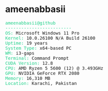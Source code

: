 # ameenabbasii  

<pre>
<span style="color: #23D18B;">ameenabbasii@github</span>  
<span style="color: #23D18B;">-------------------------</span>  
<span style="color: #23D18B;">OS:</span> Microsoft Windows 11 Pro  
<span style="color: #23D18B;">Kernel:</span> 10.0.26100 N/A Build 26100  
<span style="color: #23D18B;">Uptime:</span> 19 years  
<span style="color: #23D18B;">System Type:</span> x64-based PC  
<span style="color: #23D18B;">WM:</span> i3-gaps  
<span style="color: #23D18B;">Terminal:</span> Command Prompt  
<span style="color: #23D18B;">CUDA Version:</span> 12.8  
<span style="color: #23D18B;">CPU:</span> AMD Ryzen 5 5600 (12) @ 3.493GHz  
<span style="color: #23D18B;">GPU:</span> NVIDIA GeForce RTX 2080  
<span style="color: #23D18B;">Memory:</span> 16,310 MB  
<span style="color: #23D18B;">Location:</span> Karachi, Pakistan  
</pre>
